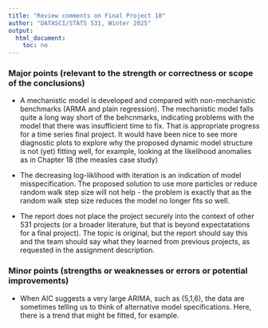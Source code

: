 ```yaml
---
title: "Review comments on Final Project 10"
author: "DATASCI/STATS 531, Winter 2025"
output:
  html_document:
    toc: no
---
```


### Major points (relevant to the strength or correctness or scope of the conclusions)

* A mechanistic model is developed and compared with non-mechanistic benchmarks (ARMA and plain regression). The mechanistic model falls quite a long way short of the behcnmarks, indicating problems with the model that there was insufficient time to fix. That is appropriate progress for a time series final project. It would have been nice to see more diagnostic plots to explore why the proposed dynamic model structure is not (yet) fitting well, for example, looking at the likelihood anomalies as in Chapter 18 (the measles case study)



* The decreasing log-liklihood with iteration is an indication of model misspecification. The proposed solution to use more particles or reduce random walk step size will not help - the problem is exactly that as the random walk step size reduces the model no longer fits so well.

* The report does not place the project securely into the context of other 531 projects (or a broader literature, but that is beyond expectatations for a final project). The topic is original, but the report should say this and the team should say what they learned from previous projects, as requested in the assignment description.

### Minor points (strengths or weaknesses or errors or potential improvements)

* When AIC suggests a very large ARIMA, such as (5,1,6), the data are sometimes telling us to think of alternative model specifications. Here, there is a trend that might be fitted, for example.



